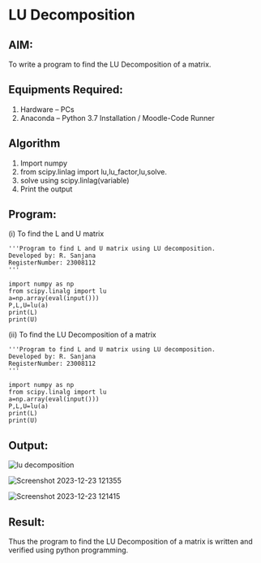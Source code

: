 # LU Decomposition 

## AIM:
To write a program to find the LU Decomposition of a matrix.

## Equipments Required:
1. Hardware – PCs
2. Anaconda – Python 3.7 Installation / Moodle-Code Runner

## Algorithm
1. Import numpy
2. from scipy.linlag import lu,lu_factor,lu,solve.
3. solve using scipy.linlag(variable)
4. Print the output 

## Program:
(i) To find the L and U matrix
```
'''Program to find L and U matrix using LU decomposition.
Developed by: R. Sanjana
RegisterNumber: 23008112
'''

import numpy as np
from scipy.linalg import lu
a=np.array(eval(input()))
P,L,U=lu(a)
print(L)
print(U)
```
(ii) To find the LU Decomposition of a matrix
```
'''Program to find L and U matrix using LU decomposition.
Developed by: R. Sanjana
RegisterNumber: 23008112
'''

import numpy as np
from scipy.linalg import lu
a=np.array(eval(input()))
P,L,U=lu(a)
print(L)
print(U)
```

## Output:
![lu decomposition]()

![Screenshot 2023-12-23 121355](https://github.com/23008112/LU-Decomposition/assets/138972470/e63f5a84-f8a2-4237-8c84-abb12803e03a)

![Screenshot 2023-12-23 121415](https://github.com/23008112/LU-Decomposition/assets/138972470/1263360c-f60e-4243-b736-1ace1a3a29f0)


## Result:
Thus the program to find the LU Decomposition of a matrix is written and verified using python programming.

